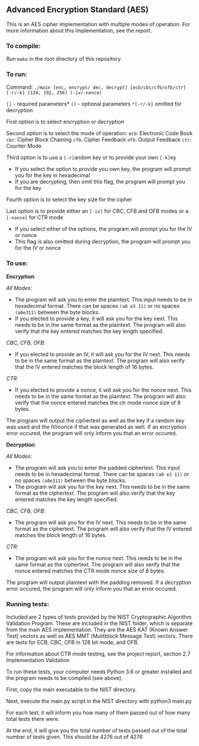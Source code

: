 ## Advanced Encryption Standard (AES)
This is an AES cipher implementation with multiple modes of operation. For more information about this implementation, see the report.

### To compile:
Run `make` in the root directory of this repository

### To run:
Command: `./main [enc, encrypt/ dec, decrypt] [ecb/cbc/cfb/ofb/ctr] [-r/-k] [128, 192, 256] (-iv/-nonce)`

`[]` - required parameters*
`()` - optional parameters
`*[-r/-k]` omitted for decryption

First option is to select encryption or decryption

Second option is to select the mode of operation:
		`ecb`: Electronic Code Book
		`cbc`: Cipher Block Chaining
		`cfb`: Cipher Feedback
		`ofb`: Output Feedback
		`ctr`: Counter Mode

Third option is to use a `[-r]`andom key or to provide your own `[-k]`ey
				
- If you select the option to provide you own key, the program will prompt you for the key in hexadecimal
- If you are decrypting, then omit this flag, the program will prompt you for the key

Fourth option is to select the key size for the cipher

Last option is to provide either an `[-iv]` for CBC, CFB and OFB modes or a `[-nonce]` for CTR mode

- If you select either of the options, the program will prompt you for the IV or nonce
- This flag is also omitted during decryption, the program will prompt you for the IV or nonce

### To use:
	
**Encryption**: 

*All Modes*:

- The program will ask you to enter the plaintext. This input needs to be in hexadecimal format. There can be spaces `(a0 e3 11)` or no spaces `(a0e311)` between the byte blocks.
-	If you elected to provide a key, it will ask you for the key next. This needs to be in the same format as the plaintext. The program will also verify that the key entered matches the key length specified.

*CBC, CFB, OFB*:

- If you elected to provide an IV, it will ask you for the IV next. This needs to be in the same format as the plaintext. The program will also verify that the IV entered matches the block length of 16 bytes.

*CTR*:

- If you elected to provide a nonce, it will ask you for the nonce next. This needs to be in the same format as the plaintext. The program will also verify that the nonce entered matches the ctr mode nonce size of 8 bytes.

The program will output the ciphertext as well as the key if a random key was used and the IV/nonce if that was generated as well. If an encryption error occured, the program will only inform you that an error occured.

**Decryption**: 

*All Modes*:

- The program will ask you to enter the padded ciphertext. This input needs to be in hexadecimal format. There can be spaces `(a0 e3 11)` or no spaces `(a0e311)` between the byte blocks.
-	The program will ask you for the key next. This needs to be in the same format as the ciphertext. The program will also verify that the key entered matches the key length specified.

*CBC, CFB, OFB*:

- The program will ask you for the IV next. This needs to be in the same format as the ciphertext. The program will also verify that the IV entered matches the block length of 16 bytes.

*CTR*:

- The program will ask you for the nonce next. This needs to be in the same format as the ciphertext. The program will also verify that the nonce entered matches the CTR mode nonce size of 8 bytes.

The program will output plaintext with the padding removed. If a decryption error occured, the program will only inform you that an error occured.


### Running tests:

Included are 2 types of tests provided by the NIST Cryptographic Algorithm Validation Program. These are included in the NIST folder, which is separate from the main AES implementation. They are the AES KAT (Known Answer Test) vectors as well as AES MMT (Mulitblock Message Test) vectors. There are tests for ECB, CBC, CFB in 128 bit mode, and OFB.

For information about CTR mode testing, see the project report, section 2.7 Implementation Validation

To run these tests, your computer needs Python 3.6 or greater installed and the program needs to be compiled (see above).

First, copy the main executable to the NIST directory.

Next, execute the main.py script in the NIST directory with python3 main.py

For each test, it will inform you how many of them passed out of how many total tests there were.

At the end, it will give you the total number of tests passed out of the total number of tests given. This should be 4276 out of 4276
